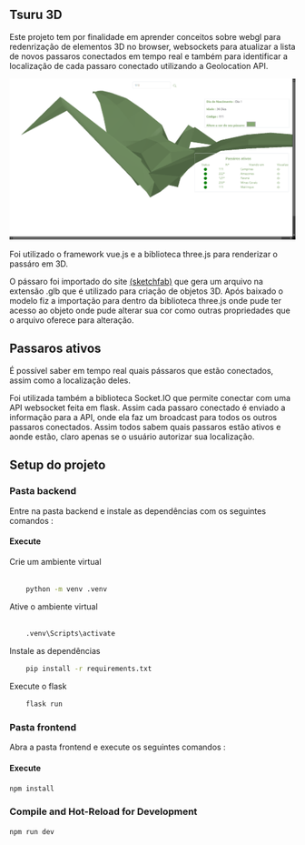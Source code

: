 ## Tsuru 3D
Este projeto tem por finalidade em aprender conceitos sobre webgl para redenrização de elementos 3D no browser, websockets para atualizar a lista de novos passaros conectados em tempo real e também para identificar a localização de cada passaro conectado utilizando a Geolocation API.

<img src="https://github.com/joseguilherme96/tsuru/blob/main/frontend/public/image.png?raw=true" style="display:inline;">

Foi utilizado o framework vue.js e a biblioteca three.js para renderizar o passáro em 3D.

O pássaro foi importado do site [(sketchfab)](https://skfb.ly/o8Pyt) que gera um arquivo na extensão .glb que é utilizado para criação de objetos 3D. Após baixado o modelo fiz a importação para dentro da biblioteca three.js onde pude ter acesso ao objeto onde pude alterar sua cor como outras propriedades que o arquivo oferece para alteração.

## Passaros ativos

É possível saber em tempo real quais pássaros que estão conectados, assim como a localização deles.

Foi utilizada também a biblioteca Socket.IO que permite conectar com uma API websocket feita em flask. Assim cada passaro conectado é enviado a informação para a API, onde ela faz um broadcast para todos os outros passaros conectados. Assim todos sabem quais passaros estão ativos e aonde estão, claro apenas se o usuário autorizar sua localização.

## Setup do projeto

### Pasta backend
Entre na pasta backend e instale as dependências com os seguintes comandos :

#### Execute

Crie um ambiente virtual
```sh

    python -m venv .venv 

```

Ative o ambiente virtual
```sh

    .venv\Scripts\activate

```

Instale as dependências
```sh
    pip install -r requirements.txt

```

Execute o flask

```sh
    flask run
```

### Pasta frontend

Abra a pasta frontend e execute os seguintes comandos :

#### Execute

```sh
npm install
```

### Compile and Hot-Reload for Development

```sh
npm run dev
```
